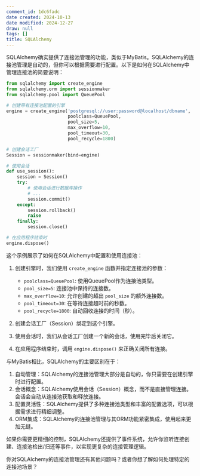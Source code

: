```yaml
---
comment_id: 1dc6fadc
date created: 2024-10-13
date modified: 2024-12-27
draw: null
tags: []
title: SQLAlchemy
---
```

SQLAlchemy确实提供了连接池管理的功能，类似于MyBatis。SQLAlchemy的连接池管理是自动的，但你可以根据需要进行配置。以下是如何在SQLAlchemy中管理连接池的简要说明：

```python
from sqlalchemy import create_engine
from sqlalchemy.orm import sessionmaker
from sqlalchemy.pool import QueuePool

# 创建带有连接池配置的引擎
engine = create_engine('postgresql://user:password@localhost/dbname',
                       poolclass=QueuePool,
                       pool_size=5,
                       max_overflow=10,
                       pool_timeout=30,
                       pool_recycle=1800)

# 创建会话工厂
Session = sessionmaker(bind=engine)

# 使用会话
def use_session():
    session = Session()
    try:
        # 使用会话进行数据库操作
        # ...
        session.commit()
    except:
        session.rollback()
        raise
    finally:
        session.close()

# 在应用程序结束时
engine.dispose()

```

这个示例展示了如何在SQLAlchemy中配置和使用连接池：

1. 创建引擎时，我们使用 `create_engine` 函数并指定连接池的参数：
   - `poolclass=QueuePool`: 使用QueuePool作为连接池类型。
   - `pool_size=5`: 连接池中保持的连接数。
   - `max_overflow=10`: 允许创建的超出 `pool_size` 的额外连接数。
   - `pool_timeout=30`: 在等待连接超时前的秒数。
   - `pool_recycle=1800`: 自动回收连接的时间（秒）。

2. 创建会话工厂（Session）绑定到这个引擎。
3. 使用会话时，我们从会话工厂创建一个新的会话，使用完毕后关闭它。
4. 在应用程序结束时，调用 `engine.dispose()` 来正确关闭所有连接。

与MyBatis相比，SQLAlchemy的主要区别在于：

1. 自动管理：SQLAlchemy的连接池管理大部分是自动的，你只需要在创建引擎时进行配置。
2. 会话概念：SQLAlchemy使用会话（Session）概念，而不是直接管理连接。会话会自动从连接池获取和释放连接。
3. 配置灵活性：SQLAlchemy提供了多种连接池类型和丰富的配置选项，可以根据需求进行精细调整。
4. ORM集成：SQLAlchemy的连接池管理与其ORM功能紧密集成，使用起来更加无缝。

如果你需要更精细的控制，SQLAlchemy还提供了事件系统，允许你监听连接创建、连接池检出/归还等事件，以实现更复杂的连接管理逻辑。

你对SQLAlchemy的连接池管理还有其他问题吗？或者你想了解如何处理特定的连接池场景？
